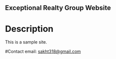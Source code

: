 Exceptional Realty Group Website
---

# Description

This is a sample site.

#Contact
email: sakht318@gmail.com
